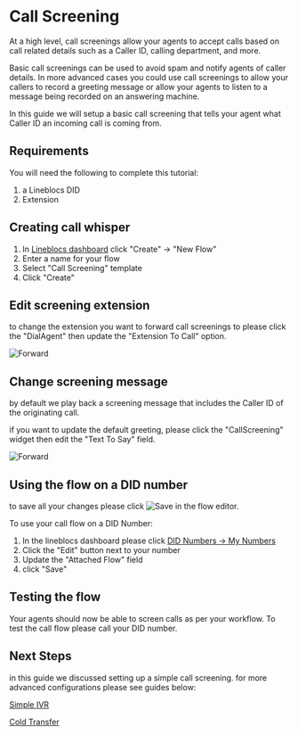 # Call Screening

At a high level, call screenings allow your agents to accept calls based on call related details such as a Caller ID, calling department, and more. 

Basic call screenings can be used to avoid spam and notify agents of caller details. In more advanced cases you could use call screenings to allow your callers to record a greeting message or allow your agents to listen to a message being recorded on an answering machine.

In this guide we will setup a basic call screening that tells your agent what Caller ID an incoming call is coming from.

## Requirements

You will need the following to complete this tutorial:

1. a Lineblocs DID 
2. Extension

## Creating call whisper

1. In [Lineblocs dashboard](https://app.lineblocs.com/#/dashboard) click "Create" -> "New Flow"
2. Enter a name for your flow
3. Select "Call Screening" template
4. Click "Create"

## Edit screening extension

to change the extension you want to forward call screenings to please click the "DialAgent" then update the "Extension To Call" option.

![Forward](/img/frontend/docs/screening/forward-opts.png)

## Change screening message

by default we play back a screening message that includes the Caller ID of the originating call.

if you want to update the default greeting, please click the "CallScreening" widget then edit the "Text To Say" field.

![Forward](/img/frontend/docs/screening/screen-opts.png)

## Using the flow on a DID number

to save all your changes please click ![Save](/img/frontend/docs/shared/save.png) in the flow editor.

To use your call flow on a DID Number:

1. In the lineblocs dashboard please click [DID Numbers -> My Numbers](https://app.lineblocs.com/#/dashboard/dids/my-numbers)
2. Click the "Edit" button next to your number
3. Update the "Attached Flow" field
4. click "Save"

## Testing the flow

Your agents should now be able to screen calls as per your workflow. To test the call flow please call your DID number.

## Next Steps

in this guide we discussed setting up a simple call screening. for more advanced configurations please see guides below:

[Simple IVR](http://lineblocs.com/resources/quickstarts/basic-ivr)

[Cold Transfer](https://lineblocs.com/resources/quickstarts/create-cold-transfer)